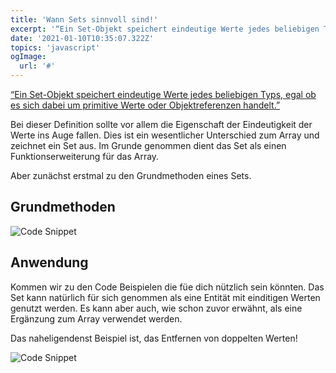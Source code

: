 ```yaml
---
title: 'Wann Sets sinnvoll sind!'
excerpt: '“Ein Set-Objekt speichert eindeutige Werte jedes beliebigen Typs, egal ob es sich dabei um primitive Werte oder Objektreferenzen handelt.” Schau dir die Grundmethoden des Sets an!'
date: '2021-01-10T10:35:07.322Z'
topics: 'javascript'
ogImage:
  url: '#'
---
```


[“Ein Set-Objekt speichert eindeutige Werte jedes beliebigen Typs, egal ob es sich dabei um primitive Werte oder Objektreferenzen handelt.”](https://developer.mozilla.org/de/docs/Web/JavaScript/Reference/Global_Objects/Set 'MDN Web Docs')

Bei dieser Definition sollte vor allem die Eigenschaft der Eindeutigkeit der Werte ins Auge fallen. Dies ist ein wesentlicher Unterschied zum Array und zeichnet ein Set aus.
Im Grunde genommen dient das Set als einen Funktionserweiterung für das Array.

Aber zunächst erstmal zu den Grundmethoden eines Sets.

<script src="https://gist.github.com/schreiandrej/377e0bdc31f1ad7c1e86d9d340e6bb56.js"></script>

## Grundmethoden

![Code Snippet](/assets/post_2/code_1.svg)

## Anwendung

Kommen wir zu den Code Beispielen die füe dich nützlich sein könnten. Das Set kann natürlich für sich genommen als eine Entität mit einditigen Werten genutzt werden. Es kann aber auch, wie schon zuvor erwähnt, als eine Ergänzung zum Array verwendet werden.

Das naheligendenst Beispiel ist, das Entfernen von doppelten Werten!

![Code Snippet](/assets/post_2/code_2.svg)
